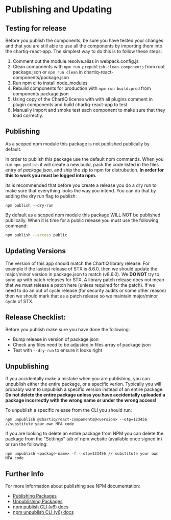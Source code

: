 # Publishing and Updating

## Testing for release

Before you publish the components, be sure you have tested your changes and that you are still able to use all the components by importing them into the chartiq-react-app. The simplest way to do this is to follow these steps:

1. Comment out the module.resolve.alias in webpack.config.js
1. Clean components with `npm run prepublish-clean-components` from root package.json or `npm run clean` in chartiq-react-components/package.json
1. Run npm ci to install node_modules
1. Rebuild components for production with `npm run build:prod` from components package.json
1. Using copy of the ChartIQ license with with all plugins comment in plugin components and build chartiq-react-app to test.
1. Manually import and smoke test each component to make sure that they load correctly.


## Publishing
As a scoped npm module this package is not published publically by default. 

In order to publish this package use the default npm commands. When you run `npm publish` it will create a new build, pack the code listed in the files entry of _package.json_, and ship the zip to npm for distrubution. **In order for this to work you must be logged into npm.**


Its is recommended that before you create a release you do a dry run to make sure that everything looks the way you intend. You can do that by adding the dry run flag to publish:
```
npm publish --dry-run
```

By default as a scoped npm module this package WILL NOT be published publically. When it is time for a public release you must use the following command:

```bash
npm publish --access public
```

## Updating Versions

The version of this app should match the ChartIQ library release. For example if the lastest release of STX is 8.6.0, then we should update the major/minor version in package.json to match (v8.6.0). We **DO NOT** try to sync up with patch releases for STX. A library patch release does not mean that we must release a patch here (unless required for the patch). If we need to do an out of cycle release (for security audits or some other reason) then we should mark that as a patch release so we maintain major/minor cycle of STX.

## Release Checklist:

Before you publish make sure you have done the following:

- Bump release in version of package.json
- Check any files need to be adjusted in files array of package.json
- Test with `--dry-run` to ensure it looks right


## Unpublishing

If you accidentally make a mistake when you are publishing, you can unpublish either the entire package, or a specific verion. Typically you will probably want to unpublish a specific version instead of an entire package. **Do not delete the entire package unless you have accidentally uploaded a package incorrectly with the wrong name or under the wrong access!**

To unpublish a specific release from the CLI you should run: 
```
npm unpublish @chartiq/react-components@<version> --otp=123456 //substitute your own MFA code
```

If you are looking to delete an entire package from NPM you can delete the package from the "Settings" tab of npm website (available once signed in) or run the following:
```
npm unpublish <package-name> -f --otp=123456 // substitute your own MFA code
```

## Further Info
For more information about publishing see NPM documentation:
- [Publishing Packages](https://docs.npmjs.com/creating-and-publishing-scoped-public-packages)
- [Unpublishing Packages](https://docs.npmjs.com/unpublishing-packages-from-the-registry)
- [npm publish CLI (v6) docs](https://docs.npmjs.com/cli/v6/commands/npm-publish)
- [npm unpublish CLI (v6) docs](https://docs.npmjs.com/cli/v6/commands/npm-unpublish)
